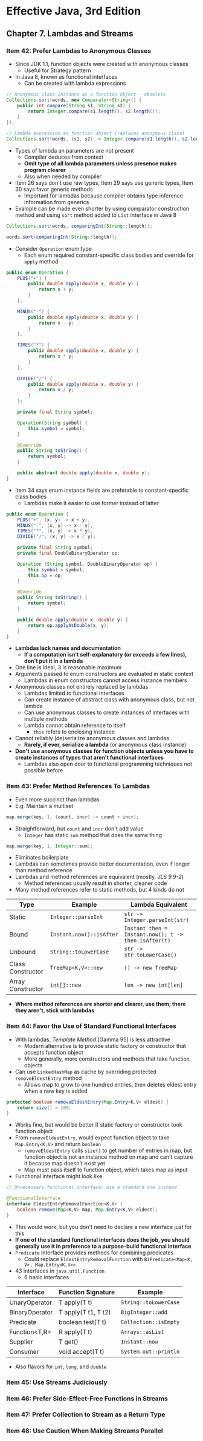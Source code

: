 # Effective Java, 3rd Edition

## Chapter 7. Lambdas and Streams
### Item 42: Prefer Lambdas to Anonymous Classes
- Since JDK 1.1, function objects were created with anonymous classes
  - Useful for Strategy pattern
- In Java 8, known as functional interfaces
  - Can be created with lambda expressions

```java
// Anonymous class instance as a function object - obsolete
Collections.sort(words, new Comparator<String>() {
    public int compare(String s1, String s2) {
        return Integer.compare(s1.length(), s2.length());
    }
});

// Lambda expression as function object (replaces anonymous class)
Collections.sort(words, (s1, s2) -> Integer.compare(s1.length(), s2.length()));
```
- Types of lambda an parameters are not present
  - Compiler deduces from context
  - **Omit type of all lambda parameters unless presence makes program clearer**
  - Also when needed by compiler
- Item 26 says don't use raw types, Item 29 says use generic types, Item 30 says favor generic methods
  - Important for lambdas because compiler obtains type inference information from generics
- Example can be made even shorter by using comparator construction method and using `sort` method added to `List` interface in Java 8

```java
Collections.sort(words, comparingInt(String::length));

words.sort(comparingInt(String::length));
```

- Consider `Operation` enum type
  - Each enum required constant-specific class bodies and override for `apply` method

```java
public enum Operation {
    PLUS("+") {
        public double apply(double x, double y) {
            return x + y;
        }
    },

    MINUS("-") {
        public double apply(double x, double y) {
            return x - y;
        }
    },

    TIMES("*") {
        public double apply(double x, double y) {
            return x * y;
        }
    },

    DIVIDE("/") {
        public double apply(double x, double y) {
            return x / y;
        }
    };

    private final String symbol;

    Operation(String symbol) {
        this.symbol = symbol;
    }

    @Override
    public String toString() {
        return symbol;
    }

    public abstract double apply(double x, double y);
}
```

- Item 34 says enum instance fields are preferable to constant-specific class bodies
  - Lambdas make it easier to use former instead of latter

```java
public enum Operation {
    PLUS("+", (x, y) -> x + y),
    MINUS("-", (x, y) -> x - y),
    TIMES("*", (x, y) -> x * y),
    DIVIDE("/", (x, y) -> x / y);

    private final String symbol;
    private final DoubleBinaryOperator op;

    Operation (String symbol, DoubleBinaryOperator op) {
        this.symbol = symbol;
        this.op = op;
    }

    @Override
    public String toString() {
        return symbol;
    }

    public double apply(double x, double y) {
        return op.applyAsDouble(x, y);
    }
}
```

- **Lambdas lack names and documentation**
  - **If a computation isn't self-explanatory (or exceeds a few lines), don't put it in a lambda**
- One line is ideal, 3 is reasonable maximum
- Arguments passed to enum constructors are evaluated in static context
  - Lambdas in enum constructors cannot access instance members
- Anonymous classes not entirely replaced by lambdas
  - Lambdas limited to functional interfaces
  - Can create instance of abstract class with anonymous class, but not lambda
  - Can use anonymous classes to create instances of interfaces with multiple methods
  - Lambda cannot obtain reference to itself
    - `this` refers to enclosing instance
- Cannot reliably (de)serialize anonymous classes and lambdas
  - **Rarely, if ever, serialize a lambda** (or anonymous class instance)
- **Don't use anonymous classes for function objects unless you have to create instances of types that aren't functional interfaces**
  - Lambdas also open door to functional programming techniques not possible before

### Item 43: Prefer Method References To Lambdas
- Even more succinct than lambdas
- E.g. Maintain a multiset
```java
map.merge(key, 1, (count, incr) -> count + incr);
```
- Straightforward, but `count` and `incr` don't add value
  - `Integer` has static `sum` method that does the same thing

```java
map.merge(key, 1, Integer::sum);
```
- Eliminates boilerplate
- Lambdas can sometimes provide better documentation, even if longer than method reference
- Lambdas and method references are equivalent (mostly, *JLS 9.9-2*)
  - Method references usually result in shorter, cleaner code
- Many method references refer to static methods, but 4 kinds do not

| Type              | Example                  | Lambda Equivalent                                    |
|-------------------|--------------------------|------------------------------------------------------|
| Static            | `Integer::parseInt`      | `str -> Integer.parseInt(str)`                       |
| Bound             | `Instant.now()::isAfter` | `Instant then = Instant.now(); t -> then.isAfter(t)` |
| Unbound           | `String::toLowerCase`    | `str -> str.toLowerCase()`                           |
| Class Constructor | `TreeMap<K,V>::new`      | `() -> new TreeMap`                                  |
| Array Constructor | `int[]::new`             | `len -> new int[len]`                                |
- **Where method references are shorter and clearer, use them; there they aren't, stick with lambdas**

### Item 44: Favor the Use of Standard Functional Interfaces
- With lambdas, *Template Method* [Gamma 95] is less attractive
  - Modern alternative is to provide static factory or constructor that accepts function object
  - More generally, more constructors and methods that take function objects
- Can use `LinkedHashMap` as cache by overriding protected `removeEldestEntry` method
  - Allows map to grow to one hundred entries, then deletes eldest entry when a new key is added

```java
protected boolean removeEldestEntry(Map.Entry<K,V> eldest) {
    return size() > 100;
}
```

- Works fine, but would be better if static factory or constructor took function object
- From `removeEldestEntry`, would expect function object to take `Map.Entry<K,V>` and return `boolean`
  - `removeEldestEntry` calls `size()` to get number of entries in map, but function object is not an instance method on map and can't capture it because map doesn't exist yet
  - Map must pass itself to function object, which takes map as input
- Functional interface might look like

```java
// Unnecessary functional interface; use a standard one instead.

@FunctionalInterface
interface EldestEntryRemovalFunction<K,V> {
    boolean remove(Map<K,V> map, Map.Entry<K,V> eldest);
}
```

- This would work, but you don't need to declare a new interface just for this
- **If one of the standard functional interfaces does the job, you should generally use it in preference to a purpose-build functional interface**
- `Predicate` interface provides methods for combining predicates
  - Could replace `EldestEntryRemovalFunction` with `BiPredicate<Map<K, V>, Map.Entry<K,V>>`
- 43 interfaces in `java.util.Function`
  - 6 basic interfaces

| Interface         | Function Signature  | Example               |
|-------------------|---------------------|-----------------------|
| UnaryOperator<T>  | T apply(T t)        | `String::toLowerCase` |
| BinaryOperator<T> | T apply(T t1, T t2) | `BigInteger::add`     |
| Predicate<T>      | boolean test(T t)   | `Collection::isEmpty` |
| Function<T,R>     | R apply(T t)        | `Arrays::asList`      |
| Supplier<T>       | T get()             | `Instant::now`        |
| Consumer<T>       | void accept(T t)    | `System.out::println` |

- Also flavors for `int`, `long`, and `double`

### Item 45: Use Streams Judiciously
### Item 46: Prefer Side-Effect-Free Functions in Streams
### Item 47: Prefer Collection to Stream as a Return Type
### Item 48: Use Caution When Making Streams Parallel
